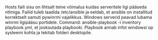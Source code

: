 Hosts faili sisu on lihtsalt teine võimalus kuidas serveritele ligi pääseda ntlmiga. Failid tuleb laadida /etc/ansible ja eeldab, et ansible on installitud korrektselt samuti pywinrmi vajalikkus. Windows serverid peavad lubama winrmi ligipääsu portidele. Command: ansible-playbook -i inventory playbook.yml, et jooksutada playbooki. Playbook annab infot windowsi op systeemi kohta ja tekitab folderi desktopile.
